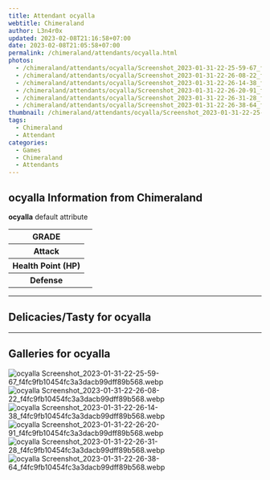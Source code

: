 ```yaml
---
title: Attendant ocyalla
webtitle: Chimeraland
author: L3n4r0x
updated: 2023-02-08T21:16:58+07:00
date: 2023-02-08T21:05:58+07:00
permalink: /chimeraland/attendants/ocyalla.html
photos:
  - /chimeraland/attendants/ocyalla/Screenshot_2023-01-31-22-25-59-67_f4fc9fb10454fc3a3dacb99dff89b568.webp
  - /chimeraland/attendants/ocyalla/Screenshot_2023-01-31-22-26-08-22_f4fc9fb10454fc3a3dacb99dff89b568.webp
  - /chimeraland/attendants/ocyalla/Screenshot_2023-01-31-22-26-14-38_f4fc9fb10454fc3a3dacb99dff89b568.webp
  - /chimeraland/attendants/ocyalla/Screenshot_2023-01-31-22-26-20-91_f4fc9fb10454fc3a3dacb99dff89b568.webp
  - /chimeraland/attendants/ocyalla/Screenshot_2023-01-31-22-26-31-28_f4fc9fb10454fc3a3dacb99dff89b568.webp
  - /chimeraland/attendants/ocyalla/Screenshot_2023-01-31-22-26-38-64_f4fc9fb10454fc3a3dacb99dff89b568.webp
thumbnail: /chimeraland/attendants/ocyalla/Screenshot_2023-01-31-22-25-59-67_f4fc9fb10454fc3a3dacb99dff89b568.webp
tags:
  - Chimeraland
  - Attendant
categories:
  - Games
  - Chimeraland
  - Attendants
---
```


<section id="bootstrap-wrapper"><link rel="stylesheet" href="https://rawcdn.githack.com/dimaslanjaka/Web-Manajemen/0c3b5aa1813bd4abcd2c11bf3e37928b15c28664/css/bootstrap-5-3-0-alpha3-wrapper.css"/><h2 id="attribute">ocyalla Information from Chimeraland</h2><p><b>ocyalla</b> default attribute <table><tr><th>GRADE</th><td></td></tr><tr><th>Attack</th><td></td></tr><tr><th>Health Point (HP)</th><td></td></tr><tr><th>Defense</th><td></td></tr></table></p><hr/><h2 id="delicacies">Delicacies/Tasty for ocyalla</h2><div class="text-white bg-dark"></div><hr/><div id="gallery"><h2>Galleries for ocyalla</h2><div class="row"><div class="col-lg-6 col-12"><img src="/chimeraland/attendants/ocyalla/Screenshot_2023-01-31-22-25-59-67_f4fc9fb10454fc3a3dacb99dff89b568.webp" alt="ocyalla Screenshot_2023-01-31-22-25-59-67_f4fc9fb10454fc3a3dacb99dff89b568.webp"/></div><div class="col-lg-6 col-12"><img src="/chimeraland/attendants/ocyalla/Screenshot_2023-01-31-22-26-08-22_f4fc9fb10454fc3a3dacb99dff89b568.webp" alt="ocyalla Screenshot_2023-01-31-22-26-08-22_f4fc9fb10454fc3a3dacb99dff89b568.webp"/></div><div class="col-lg-6 col-12"><img src="/chimeraland/attendants/ocyalla/Screenshot_2023-01-31-22-26-14-38_f4fc9fb10454fc3a3dacb99dff89b568.webp" alt="ocyalla Screenshot_2023-01-31-22-26-14-38_f4fc9fb10454fc3a3dacb99dff89b568.webp"/></div><div class="col-lg-6 col-12"><img src="/chimeraland/attendants/ocyalla/Screenshot_2023-01-31-22-26-20-91_f4fc9fb10454fc3a3dacb99dff89b568.webp" alt="ocyalla Screenshot_2023-01-31-22-26-20-91_f4fc9fb10454fc3a3dacb99dff89b568.webp"/></div><div class="col-lg-6 col-12"><img src="/chimeraland/attendants/ocyalla/Screenshot_2023-01-31-22-26-31-28_f4fc9fb10454fc3a3dacb99dff89b568.webp" alt="ocyalla Screenshot_2023-01-31-22-26-31-28_f4fc9fb10454fc3a3dacb99dff89b568.webp"/></div><div class="col-lg-6 col-12"><img src="/chimeraland/attendants/ocyalla/Screenshot_2023-01-31-22-26-38-64_f4fc9fb10454fc3a3dacb99dff89b568.webp" alt="ocyalla Screenshot_2023-01-31-22-26-38-64_f4fc9fb10454fc3a3dacb99dff89b568.webp"/></div></div></div></section>
